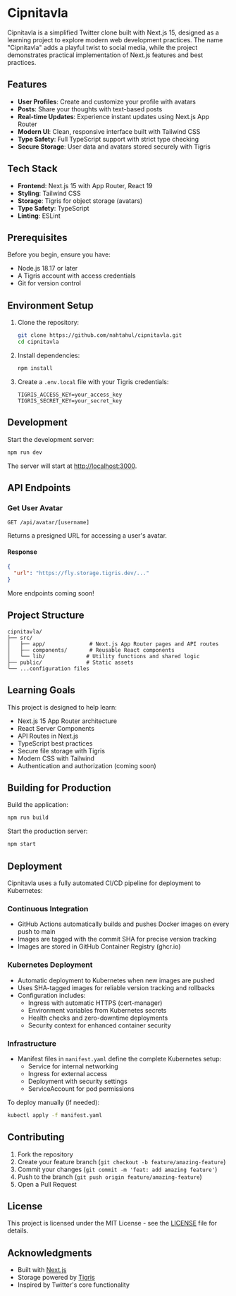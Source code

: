# Cipnitavla

Cipnitavla is a simplified Twitter clone built with Next.js 15, designed as a learning project to explore modern web development practices. The name "Cipnitavla" adds a playful twist to social media, while the project demonstrates practical implementation of Next.js features and best practices.

## Features

- **User Profiles**: Create and customize your profile with avatars
- **Posts**: Share your thoughts with text-based posts
- **Real-time Updates**: Experience instant updates using Next.js App Router
- **Modern UI**: Clean, responsive interface built with Tailwind CSS
- **Type Safety**: Full TypeScript support with strict type checking
- **Secure Storage**: User data and avatars stored securely with Tigris

## Tech Stack

- **Frontend**: Next.js 15 with App Router, React 19
- **Styling**: Tailwind CSS
- **Storage**: Tigris for object storage (avatars)
- **Type Safety**: TypeScript
- **Linting**: ESLint

## Prerequisites

Before you begin, ensure you have:
- Node.js 18.17 or later
- A Tigris account with access credentials
- Git for version control

## Environment Setup

1. Clone the repository:
   ```bash
   git clone https://github.com/nahtahul/cipnitavla.git
   cd cipnitavla
   ```

2. Install dependencies:
   ```bash
   npm install
   ```

3. Create a `.env.local` file with your Tigris credentials:
   ```env
   TIGRIS_ACCESS_KEY=your_access_key
   TIGRIS_SECRET_KEY=your_secret_key
   ```

## Development

Start the development server:
```bash
npm run dev
```

The server will start at [http://localhost:3000](http://localhost:3000).

## API Endpoints

### Get User Avatar
```http
GET /api/avatar/[username]
```

Returns a presigned URL for accessing a user's avatar.

#### Response
```json
{
  "url": "https://fly.storage.tigris.dev/..."
}
```

More endpoints coming soon!

## Project Structure

```
cipnitavla/
├── src/
│   ├── app/              # Next.js App Router pages and API routes
│   ├── components/       # Reusable React components
│   └── lib/             # Utility functions and shared logic
├── public/              # Static assets
└── ...configuration files
```

## Learning Goals

This project is designed to help learn:
- Next.js 15 App Router architecture
- React Server Components
- API Routes in Next.js
- TypeScript best practices
- Secure file storage with Tigris
- Modern CSS with Tailwind
- Authentication and authorization (coming soon)

## Building for Production

Build the application:
```bash
npm run build
```

Start the production server:
```bash
npm start
```

## Deployment

Cipnitavla uses a fully automated CI/CD pipeline for deployment to Kubernetes:

### Continuous Integration
- GitHub Actions automatically builds and pushes Docker images on every push to main
- Images are tagged with the commit SHA for precise version tracking
- Images are stored in GitHub Container Registry (ghcr.io)

### Kubernetes Deployment
- Automatic deployment to Kubernetes when new images are pushed
- Uses SHA-tagged images for reliable version tracking and rollbacks
- Configuration includes:
  - Ingress with automatic HTTPS (cert-manager)
  - Environment variables from Kubernetes secrets
  - Health checks and zero-downtime deployments
  - Security context for enhanced container security

### Infrastructure
- Manifest files in `manifest.yaml` define the complete Kubernetes setup:
  - Service for internal networking
  - Ingress for external access
  - Deployment with security settings
  - ServiceAccount for pod permissions

To deploy manually (if needed):
```bash
kubectl apply -f manifest.yaml
```

## Contributing

1. Fork the repository
2. Create your feature branch (`git checkout -b feature/amazing-feature`)
3. Commit your changes (`git commit -m 'feat: add amazing feature'`)
4. Push to the branch (`git push origin feature/amazing-feature`)
5. Open a Pull Request

## License

This project is licensed under the MIT License - see the [LICENSE](LICENSE) file for details.

## Acknowledgments

- Built with [Next.js](https://nextjs.org)
- Storage powered by [Tigris](https://www.tigrisdata.com)
- Inspired by Twitter's core functionality

